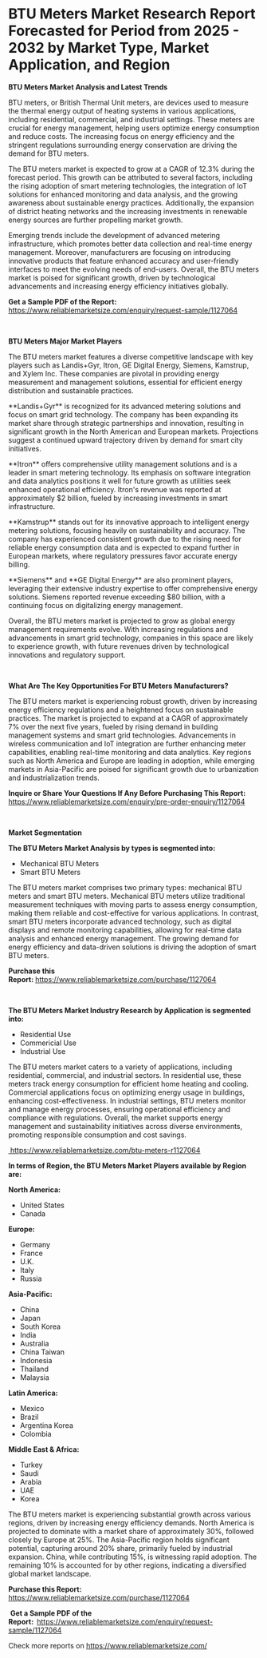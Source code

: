 <p><h1>BTU Meters Market Research Report Forecasted for Period from 2025 -  2032 by Market Type, Market Application, and Region</h1></p><p><strong>BTU Meters Market Analysis and Latest Trends</strong></p>
<p><p>BTU meters, or British Thermal Unit meters, are devices used to measure the thermal energy output of heating systems in various applications, including residential, commercial, and industrial settings. These meters are crucial for energy management, helping users optimize energy consumption and reduce costs. The increasing focus on energy efficiency and the stringent regulations surrounding energy conservation are driving the demand for BTU meters.</p><p>The BTU meters market is expected to grow at a CAGR of 12.3% during the forecast period. This growth can be attributed to several factors, including the rising adoption of smart metering technologies, the integration of IoT solutions for enhanced monitoring and data analysis, and the growing awareness about sustainable energy practices. Additionally, the expansion of district heating networks and the increasing investments in renewable energy sources are further propelling market growth.</p><p>Emerging trends include the development of advanced metering infrastructure, which promotes better data collection and real-time energy management. Moreover, manufacturers are focusing on introducing innovative products that feature enhanced accuracy and user-friendly interfaces to meet the evolving needs of end-users. Overall, the BTU meters market is poised for significant growth, driven by technological advancements and increasing energy efficiency initiatives globally.</p></p>
<p><strong>Get a Sample PDF of the Report:&nbsp;</strong> <a href="https://www.reliablemarketsize.com/enquiry/request-sample/1127064?utm_campaign=1884&utm_medium=2&utm_source=Github&utm_content=ia&utm_term=21022025&utm_id=btu-meters">https://www.reliablemarketsize.com/enquiry/request-sample/1127064</a></p>
<p>&nbsp;</p>
<p><strong>BTU Meters Major Market Players</strong></p>
<p><p>The BTU meters market features a diverse competitive landscape with key players such as Landis+Gyr, Itron, GE Digital Energy, Siemens, Kamstrup, and Xylem Inc. These companies are pivotal in providing energy measurement and management solutions, essential for efficient energy distribution and sustainable practices.</p><p>**Landis+Gyr** is recognized for its advanced metering solutions and focus on smart grid technology. The company has been expanding its market share through strategic partnerships and innovation, resulting in significant growth in the North American and European markets. Projections suggest a continued upward trajectory driven by demand for smart city initiatives.</p><p>**Itron** offers comprehensive utility management solutions and is a leader in smart metering technology. Its emphasis on software integration and data analytics positions it well for future growth as utilities seek enhanced operational efficiency. Itron's revenue was reported at approximately $2 billion, fueled by increasing investments in smart infrastructure.</p><p>**Kamstrup** stands out for its innovative approach to intelligent energy metering solutions, focusing heavily on sustainability and accuracy. The company has experienced consistent growth due to the rising need for reliable energy consumption data and is expected to expand further in European markets, where regulatory pressures favor accurate energy billing.</p><p>**Siemens** and **GE Digital Energy** are also prominent players, leveraging their extensive industry expertise to offer comprehensive energy solutions. Siemens reported revenue exceeding $80 billion, with a continuing focus on digitalizing energy management.</p><p>Overall, the BTU meters market is projected to grow as global energy management requirements evolve. With increasing regulations and advancements in smart grid technology, companies in this space are likely to experience growth, with future revenues driven by technological innovations and regulatory support.</p></p>
<p>&nbsp;</p>
<p><strong>What Are The Key Opportunities For BTU Meters Manufacturers?</strong></p>
<p><p>The BTU meters market is experiencing robust growth, driven by increasing energy efficiency regulations and a heightened focus on sustainable practices. The market is projected to expand at a CAGR of approximately 7% over the next five years, fueled by rising demand in building management systems and smart grid technologies. Advancements in wireless communication and IoT integration are further enhancing meter capabilities, enabling real-time monitoring and data analytics. Key regions such as North America and Europe are leading in adoption, while emerging markets in Asia-Pacific are poised for significant growth due to urbanization and industrialization trends.</p></p>
<p><strong>Inquire or Share Your Questions If Any Before Purchasing This Report:</strong> <a href="https://www.reliablemarketsize.com/enquiry/pre-order-enquiry/1127064?utm_campaign=1884&utm_medium=2&utm_source=Github&utm_content=ia&utm_term=21022025&utm_id=btu-meters">https://www.reliablemarketsize.com/enquiry/pre-order-enquiry/1127064</a></p>
<p>&nbsp;</p>
<p><strong>Market Segmentation</strong></p>
<p><strong>The BTU Meters Market Analysis by types is segmented into:</strong></p>
<p><ul><li>Mechanical BTU Meters</li><li>Smart BTU Meters</li></ul></p>
<p><p>The BTU meters market comprises two primary types: mechanical BTU meters and smart BTU meters. Mechanical BTU meters utilize traditional measurement techniques with moving parts to assess energy consumption, making them reliable and cost-effective for various applications. In contrast, smart BTU meters incorporate advanced technology, such as digital displays and remote monitoring capabilities, allowing for real-time data analysis and enhanced energy management. The growing demand for energy efficiency and data-driven solutions is driving the adoption of smart BTU meters.</p></p>
<p><strong>Purchase this Report:&nbsp;</strong><a href="https://www.reliablemarketsize.com/purchase/1127064?utm_campaign=1884&utm_medium=2&utm_source=Github&utm_content=ia&utm_term=21022025&utm_id=btu-meters">https://www.reliablemarketsize.com/purchase/1127064</a></p>
<p>&nbsp;</p>
<p><strong>The BTU Meters Market Industry Research by Application is segmented into:</strong></p>
<p><ul><li>Residential Use</li><li>Commericial Use</li><li>Industrial Use</li></ul></p>
<p><p>The BTU meters market caters to a variety of applications, including residential, commercial, and industrial sectors. In residential use, these meters track energy consumption for efficient home heating and cooling. Commercial applications focus on optimizing energy usage in buildings, enhancing cost-effectiveness. In industrial settings, BTU meters monitor and manage energy processes, ensuring operational efficiency and compliance with regulations. Overall, the market supports energy management and sustainability initiatives across diverse environments, promoting responsible consumption and cost savings.</p></p>
<p><a href="https://www.reliablemarketsize.com/btu-meters-r1127064?utm_campaign=1884&utm_medium=2&utm_source=Github&utm_content=ia&utm_term=21022025&utm_id=btu-meters">&nbsp;https://www.reliablemarketsize.com/btu-meters-r1127064</a></p>
<p><strong>In terms of Region, the BTU Meters Market Players available by Region are:</strong></p>
<p>
    <p> <strong> North America: </strong>
        <ul>
            <li>United States</li>
            <li>Canada</li>
        </ul>
        </p> 
    <p> <strong> Europe: </strong>
        <ul>
            <li>Germany</li>
            <li>France</li>
            <li>U.K.</li>
            <li>Italy</li>
            <li>Russia</li>
        </ul>
        </p> 
    <p> <strong> Asia-Pacific: </strong>
        <ul>
            <li>China</li>
            <li>Japan</li>
            <li>South Korea</li>
            <li>India</li>
            <li>Australia</li>
            <li>China Taiwan</li>
            <li>Indonesia</li>
            <li>Thailand</li>
            <li>Malaysia</li>
        </ul>
        </p> 
    <p> <strong> Latin America: </strong>
        <ul>
            <li>Mexico</li>
            <li>Brazil</li>
            <li>Argentina Korea</li>
            <li>Colombia</li>
        </ul>
        </p> 
    <p> <strong> Middle East & Africa: </strong>
        <ul>
            <li>Turkey</li>
            <li>Saudi</li>
            <li>Arabia</li>
            <li>UAE</li>
            <li>Korea</li>
        </ul>
    </p>
    </p>
<p><p>The BTU meters market is experiencing substantial growth across various regions, driven by increasing energy efficiency demands. North America is projected to dominate with a market share of approximately 30%, followed closely by Europe at 25%. The Asia-Pacific region holds significant potential, capturing around 20% share, primarily fueled by industrial expansion. China, while contributing 15%, is witnessing rapid adoption. The remaining 10% is accounted for by other regions, indicating a diversified global market landscape.</p></p>
<p><strong>Purchase this Report: </strong><a href="https://www.reliablemarketsize.com/purchase/1127064?utm_campaign=1884&utm_medium=2&utm_source=Github&utm_content=ia&utm_term=21022025&utm_id=btu-meters">https://www.reliablemarketsize.com/purchase/1127064</a></p>
<p>&nbsp;<strong>Get a Sample PDF of the Report:&nbsp;&nbsp;</strong><a href="https://www.reliablemarketsize.com/enquiry/request-sample/1127064?utm_campaign=1884&utm_medium=2&utm_source=Github&utm_content=ia&utm_term=21022025&utm_id=btu-meters">https://www.reliablemarketsize.com/enquiry/request-sample/1127064</a></p>
<p><strong></strong></p>
<p>Check more reports on <a href="https://www.reliablemarketsize.com/?utm_campaign=1884&utm_medium=2&utm_source=Github&utm_content=ia&utm_term=21022025&utm_id=btu-meters">https://www.reliablemarketsize.com/</a></p>